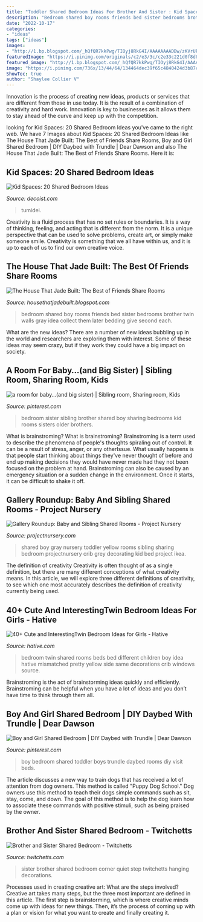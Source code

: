 ```yaml
---
title: "Toddler Shared Bedroom Ideas For Brother And Sister : Kid Spaces: 20 Shared Bedroom Ideas"
description: "Bedroom shared boy rooms friends bed sister bedrooms brother twin walls gray idea collect them later bedding give second each"
date: "2022-10-17"
categories:
- "ideas"
tags: ["ideas"]
images:
- "http://1.bp.blogspot.com/_hQfQR7kkPwg/TIOyj8RkG4I/AAAAAAAADBw/zKVrUktv1o8/s640/door2.JPG"
featuredImage: "https://i.pinimg.com/originals/c2/e3/3c/c2e33c221d0f8d8f9e4899d15d7bd7d1.jpg"
featured_image: "http://1.bp.blogspot.com/_hQfQR7kkPwg/TIOyj8RkG4I/AAAAAAAADBw/zKVrUktv1o8/s640/door2.JPG"
image: "https://i.pinimg.com/736x/13/44/64/134464dec39f65c4840424d3b87c9248--toddler-boy-girl-shared-bedroom-ideas-boy-and-girl-room-share.jpg"
ShowToc: true
author: "Shaylee Collier V"
---
```



Innovation is the process of creating new ideas, products or services that are different from those in use today. It is the result of a combination of creativity and hard work. Innovation is key to businesses as it allows them to stay ahead of the curve and keep up with the competition.

	

		
looking for Kid Spaces: 20 Shared Bedroom Ideas you've came to the right web. We have 7 Images about Kid Spaces: 20 Shared Bedroom Ideas like The House That Jade Built: The Best of Friends Share Rooms, Boy and Girl Shared Bedroom | DIY Daybed with Trundle | Dear Dawson and also The House That Jade Built: The Best of Friends Share Rooms. Here it is:
		
    
## Kid Spaces: 20 Shared Bedroom Ideas

<img loading=lazy src="https://cdn.decoist.com/wp-content/uploads/2012/07/modern-shared-kids-room.jpg" onerror="this.onerror=null;this.src='https://tse2.mm.bing.net/th?id=OIP.-_1oq7SG7jESwptxXCacowHaFd&amp;pid=15.1';" alt="Kid Spaces: 20 Shared Bedroom Ideas">

_Source: decoist.com_

>tumidei. 

	

Creativity is a fluid process that has no set rules or boundaries. It is a way of thinking, feeling, and acting that is different from the norm. It is a unique perspective that can be used to solve problems, create art, or simply make someone smile. Creativity is something that we all have within us, and it is up to each of us to find our own creative voice.

    
## The House That Jade Built: The Best Of Friends Share Rooms

<img loading=lazy src="http://1.bp.blogspot.com/_hQfQR7kkPwg/TIOyj8RkG4I/AAAAAAAADBw/zKVrUktv1o8/s640/door2.JPG" onerror="this.onerror=null;this.src='https://tse2.mm.bing.net/th?id=OIP.Pfc8N7Rd4NZkoHl1PpKaWAHaFj&amp;pid=15.1';" alt="The House That Jade Built: The Best of Friends Share Rooms">

_Source: housethatjadebuilt.blogspot.com_

>bedroom shared boy rooms friends bed sister bedrooms brother twin walls gray idea collect them later bedding give second each. 

	

What are the new ideas?
There are a number of new ideas bubbling up in the world and researchers are exploring them with interest. Some of these ideas may seem crazy, but if they work they could have a big impact on society.

    
## A Room For Baby…(and Big Sister) | Sibling Room, Sharing Room, Kids

<img loading=lazy src="https://i.pinimg.com/originals/c2/e3/3c/c2e33c221d0f8d8f9e4899d15d7bd7d1.jpg" onerror="this.onerror=null;this.src='https://tse1.mm.bing.net/th?id=OIP.SW7it86unyU2ycm2f81j5AHaFY&amp;pid=15.1';" alt="a room for baby…(and big sister) | Sibling room, Sharing room, Kids">

_Source: pinterest.com_

>bedroom sister sibling brother shared boy sharing bedrooms kid rooms sisters older brothers. 

	

What is brainstroming?
What is brainstroming? Brainstroming is a term used to describe the phenomena of people's thoughts spiraling out of control. It can be a result of stress, anger, or any otherIssue. What usually happens is that people start thinking about things they've never thought of before and end up making decisions they would have never made had they not been focused on the problem at hand. Brainstroming can also be caused by an emergency situation or a sudden change in the environment. Once it starts, it can be difficult to shake it off.

    
## Gallery Roundup: Baby And Sibling Shared Rooms - Project Nursery

<img loading=lazy src="http://projectnursery.com/wp-content/uploads/2013/05/Gray-and-Yellow-Shared-Room.jpg" onerror="this.onerror=null;this.src='https://tse4.mm.bing.net/th?id=OIP.UH3UVt64vTpHef0fq2brCwHaJ5&amp;pid=15.1';" alt="Gallery Roundup: Baby and Sibling Shared Rooms - Project Nursery">

_Source: projectnursery.com_

>shared boy gray nursery toddler yellow rooms sibling sharing bedroom projectnursery crib grey decorating kid bed project ikea. 

	

The definition of creativity
Creativity is often thought of as a single definition, but there are many different conceptions of what creativity means. In this article, we will explore three different definitions of creativity, to see which one most accurately describes the definition of creativity currently being used.

    
## 40+ Cute And InterestingTwin Bedroom Ideas For Girls - Hative

<img loading=lazy src="http://hative.com/wp-content/uploads/2015/06/twin-bedroom-ideas-for-girls/12-twin-bedroom-ideas-for-girls.jpg" onerror="this.onerror=null;this.src='https://tse2.mm.bing.net/th?id=OIP.XSzeBs3p6sf_u2VnFOfNLgHaJw&amp;pid=15.1';" alt="40+ Cute and InterestingTwin Bedroom Ideas for Girls - Hative">

_Source: hative.com_

>bedroom twin shared rooms beds bed different children boy idea hative mismatched pretty yellow side same decorations crib windows source. 

	

Brainstroming is the act of brainstorming ideas quickly and efficiently. Brainstroming can be helpful when you have a lot of ideas and you don’t have time to think through them all.

    
## Boy And Girl Shared Bedroom | DIY Daybed With Trundle | Dear Dawson

<img loading=lazy src="https://i.pinimg.com/736x/13/44/64/134464dec39f65c4840424d3b87c9248--toddler-boy-girl-shared-bedroom-ideas-boy-and-girl-room-share.jpg" onerror="this.onerror=null;this.src='https://tse4.mm.bing.net/th?id=OIP.E4ET_vaHVv91QAI0t4N8UQHaJ3&amp;pid=15.1';" alt="Boy and Girl Shared Bedroom | DIY Daybed with Trundle | Dear Dawson">

_Source: pinterest.com_

>boy bedroom shared toddler boys trundle daybed rooms diy visit beds. 

	

The article discusses a new way to train dogs that has received a lot of attention from dog owners. This method is called "Puppy Dog School." Dog owners use this method to teach their dogs simple commands such as sit, stay, come, and down. The goal of this method is to help the dog learn how to associate these commands with positive stimuli, such as being praised by the owner.

    
## Brother And Sister Shared Bedroom - Twitchetts

<img loading=lazy src="http://twitchetts.com/wp-content/uploads/2016/06/Brother-and-Sister-shared-bedroom-quiet-corner-500x500.jpg" onerror="this.onerror=null;this.src='https://tse2.mm.bing.net/th?id=OIP.pZtJmklZbiB6EBwFYpmrTwHaHa&amp;pid=15.1';" alt="Brother and Sister Shared Bedroom - Twitchetts">

_Source: twitchetts.com_

>sister brother shared bedroom corner quiet step twitchetts hanging decorations. 

	

Processes used in creating creative art: What are the steps involved?
Creative art takes many steps, but the three most important are defined in this article. The first step is brainstorming, which is where creative minds come up with ideas for new things. Then, it’s the process of coming up with a plan or vision for what you want to create and finally creating it.

